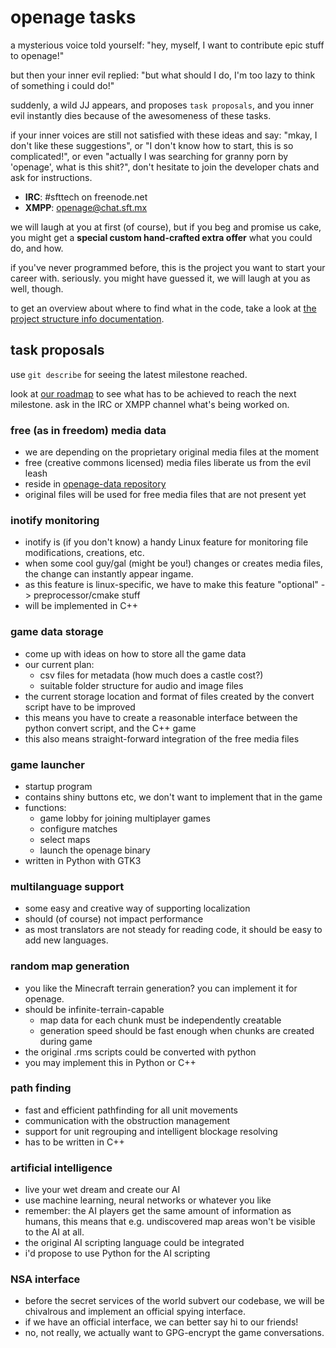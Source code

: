 openage tasks
=============

a mysterious voice told yourself:
"hey, myself, I want to contribute epic stuff to openage!"

but then your inner evil replied:
"but what should I do, I'm too lazy to think of something i could do!"


suddenly, a wild JJ appears, and proposes `task proposals`,
and you inner evil instantly dies because of the awesomeness
of these tasks.

if your inner voices are still not satisfied with these ideas and say:
"mkay, I don't like these suggestions", or
"I don't know how to start, this is so complicated!", or even
"actually I was searching for granny porn by 'openage', what is this shit?",
don't hesitate to join the developer chats and ask for instructions.

* **IRC**: #sfttech on freenode.net
* **XMPP**: openage@chat.sft.mx

we will laugh at you at first (of course), but if you beg and promise us cake,
you might get a **special custom hand-crafted extra offer**
what you could do, and how.

if you've never programmed before,
this is the project you want to start your career with. seriously.
you might have guessed it, we will laugh at you as well, though.


to get an overview about where to find what in the code,
take a look at [the project structure info documentation](doc/implementation/project_structure).


task proposals
--------------

use `git describe` for seeing the latest milestone reached.

look at [our roadmap](doc/milestones) to see what has to be achieved to reach
the next milestone. ask in the IRC or XMPP channel what's being worked on.


### free (as in freedom) media data
* we are depending on the proprietary original media files at the moment
* free (creative commons licensed) media files liberate us from the evil leash
* reside in [openage-data repository](https://github.com/SFTtech/openage-data)
* original files will be used for free media files that are not present yet

### inotify monitoring
* inotify is (if you don't know) a handy Linux feature
  for monitoring file modifications, creations, etc.
* when some cool guy/gal (might be you!) changes or creates media files,
  the change can instantly appear ingame.
* as this feature is linux-specific, we have to make this feature "optional"
  -> preprocessor/cmake stuff
* will be implemented in C++

### game data storage
* come up with ideas on how to store all the game data
* our current plan:
  * csv files for metadata (how much does a castle cost?)
  * suitable folder structure for audio and image files
* the current storage location and format of files created
  by the convert script have to be improved
* this means you have to create a reasonable interface between
  the python convert script, and the C++ game
* this also means straight-forward integration of the free media files

### game launcher
* startup program
* contains shiny buttons etc, we don't want to implement that in the game
* functions:
  * game lobby for joining multiplayer games
  * configure matches
  * select maps
  * launch the openage binary
* written in Python with GTK3

### multilanguage support
* some easy and creative way of supporting localization
* should (of course) not impact performance
* as most translators are not steady for reading code,
  it should be easy to add new languages.

### random map generation
* you like the Minecraft terrain generation?
  you can implement it for openage.
* should be infinite-terrain-capable
  * map data for each chunk must be independently creatable
  * generation speed should be fast enough when chunks are created during game
* the original .rms scripts could be converted with python
* you may implement this in Python or C++

### path finding
* fast and efficient pathfinding for all unit movements
* communication with the obstruction management
* support for unit regrouping and intelligent blockage resolving
* has to be written in C++

### artificial intelligence
* live your wet dream and create our AI
* use machine learning, neural networks or whatever you like
* remember: the AI players get the same amount of information as humans,
  this means that e.g. undiscovered map areas won't be visible to the AI at all.
* the original AI scripting language could be integrated
* i'd propose to use Python for the AI scripting

### NSA interface
* before the secret services of the world subvert our codebase,
  we will be chivalrous and implement an official spying interface.
* if we have an official interface, we can better say hi to our friends!
* no, not really, we actually want to GPG-encrypt the game conversations.
